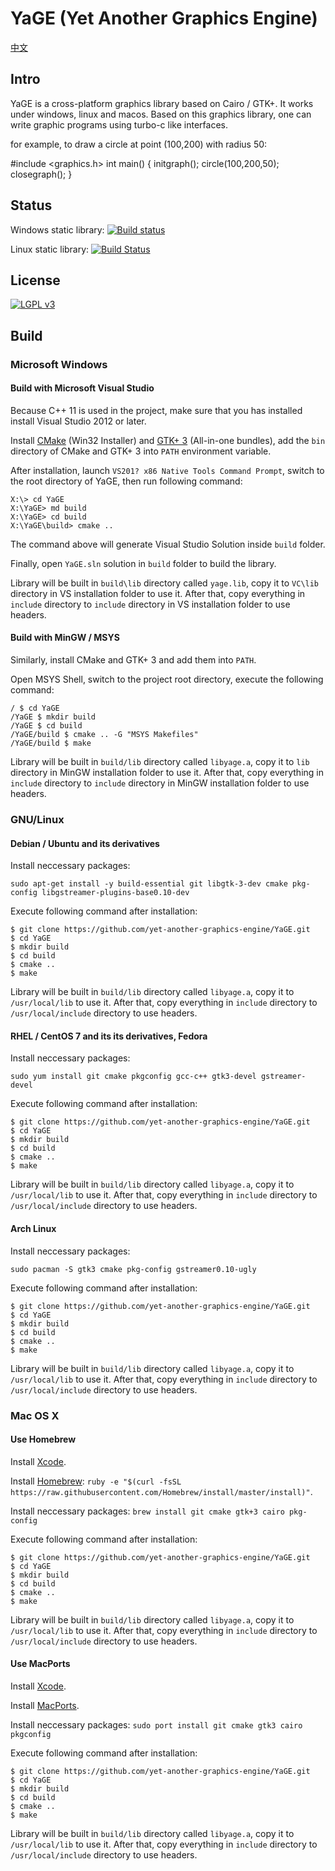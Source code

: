 # YaGE (Yet Another Graphics Engine)

[中文](https://github.com/yet-another-graphics-engine/YaGE/blob/master/README-zh.md)

## Intro

YaGE is a cross-platform graphics library based on Cairo / GTK+. It works under windows, linux and macos.
Based on this graphics library, one can write graphic programs using turbo-c like interfaces.

for example, to draw a circle at point (100,200) with radius 50:

  #include <graphics.h>
  int main() {
    initgraph();
    circle(100,200,50);
    closegraph();
  }

## Status

Windows static library: [![Build status](https://img.shields.io/appveyor/ci/xdqi/yage.svg)](https://ci.appveyor.com/project/xdqi/yage)

Linux static library: [![Build Status](https://img.shields.io/travis/yet-another-graphics-engine/YaGE.svg)](https://travis-ci.org/yet-another-graphics-engine/YaGE)

## License

[![LGPL v3](https://www.gnu.org/graphics/lgplv3-147x51.png)](https://www.gnu.org/licenses/)

## Build

### Microsoft Windows

#### Build with Microsoft Visual Studio

Because C++ 11 is used in the project, make sure that you has installed install Visual Studio 2012 or later.

Install [CMake](http://www.cmake.org/download/) (Win32 Installer) and [GTK+ 3](http://www.gtk.org/download/win32.php) (All-in-one bundles), add the `bin` directory of CMake and GTK+ 3 into `PATH` environment variable.

After installation, launch `VS201? x86 Native Tools Command Prompt`, switch to the root directory of YaGE, then run following command:

```
X:\> cd YaGE
X:\YaGE> md build
X:\YaGE> cd build
X:\YaGE\build> cmake ..
```

The command above will generate Visual Studio Solution inside `build` folder.

Finally, open `YaGE.sln` solution in `build` folder to build the library.

Library will be built in `build\lib` directory called `yage.lib`, copy it to `VC\lib` directory in VS installation folder to use it. After that, copy everything in `include` directory to `include` directory in VS installation folder to use headers.

#### Build with MinGW / MSYS

Similarly, install CMake and GTK+ 3 and add them into `PATH`.

Open MSYS Shell, switch to the project root directory, execute the following command:

```
/ $ cd YaGE
/YaGE $ mkdir build
/YaGE $ cd build
/YaGE/build $ cmake .. -G "MSYS Makefiles"
/YaGE/build $ make
```

Library will be built in `build/lib` directory called `libyage.a`, copy it to `lib` directory in MinGW installation folder to use it. After that, copy everything in `include` directory to `include` directory in MinGW installation folder to use headers.

### GNU/Linux

#### Debian / Ubuntu and its derivatives

Install neccessary packages:

`sudo apt-get install -y build-essential git libgtk-3-dev cmake pkg-config libgstreamer-plugins-base0.10-dev`

Execute following command after installation:

```
$ git clone https://github.com/yet-another-graphics-engine/YaGE.git
$ cd YaGE
$ mkdir build
$ cd build
$ cmake ..
$ make
```

Library will be built in `build/lib` directory called `libyage.a`, copy it to `/usr/local/lib` to use it. After that, copy everything in `include` directory to `/usr/local/include` directory to use headers.


#### RHEL / CentOS 7 and its its derivatives, Fedora

Install neccessary packages:

`sudo yum install git cmake pkgconfig gcc-c++ gtk3-devel gstreamer-devel`

Execute following command after installation:

```
$ git clone https://github.com/yet-another-graphics-engine/YaGE.git
$ cd YaGE
$ mkdir build
$ cd build
$ cmake ..
$ make
```

Library will be built in `build/lib` directory called `libyage.a`, copy it to `/usr/local/lib` to use it. After that, copy everything in `include` directory to `/usr/local/include` directory to use headers.

#### Arch Linux

Install neccessary packages:

`sudo pacman -S gtk3 cmake pkg-config gstreamer0.10-ugly`

Execute following command after installation:

```
$ git clone https://github.com/yet-another-graphics-engine/YaGE.git
$ cd YaGE
$ mkdir build
$ cd build
$ cmake ..
$ make
```

Library will be built in `build/lib` directory called `libyage.a`, copy it to `/usr/local/lib` to use it. After that, copy everything in `include` directory to `/usr/local/include` directory to use headers.

### Mac OS X

#### Use Homebrew

Install [Xcode](https://developer.apple.com/xcode/).

Install [Homebrew](http://brew.sh/): `ruby -e "$(curl -fsSL https://raw.githubusercontent.com/Homebrew/install/master/install)"`.

Install neccessary packages: `brew install git cmake gtk+3 cairo pkg-config`

Execute following command after installation:

```
$ git clone https://github.com/yet-another-graphics-engine/YaGE.git
$ cd YaGE
$ mkdir build
$ cd build
$ cmake ..
$ make
```

Library will be built in `build/lib` directory called `libyage.a`, copy it to `/usr/local/lib` to use it. After that, copy everything in `include` directory to `/usr/local/include` directory to use headers.

#### Use MacPorts

Install [Xcode](https://developer.apple.com/xcode/).

Install [MacPorts](https://www.macports.org/install.php).

Install neccessary packages: `sudo port install git cmake gtk3 cairo pkgconfig`

Execute following command after installation:

```
$ git clone https://github.com/yet-another-graphics-engine/YaGE.git
$ cd YaGE
$ mkdir build
$ cd build
$ cmake ..
$ make
```

Library will be built in `build/lib` directory called `libyage.a`, copy it to `/usr/local/lib` to use it. After that, copy everything in `include` directory to `/usr/local/include` directory to use headers.
